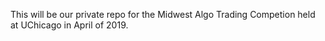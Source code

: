 This will be our private repo for the Midwest Algo Trading Competion held at UChicago in April of 2019.
